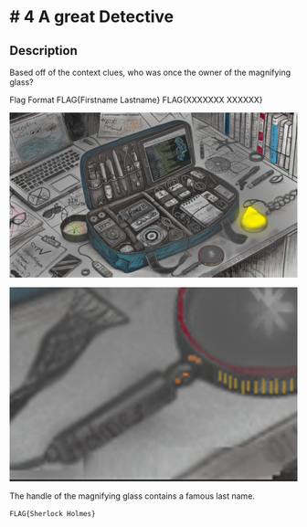 # # 4 A great Detective

## Description

Based off of the context clues, who was once the owner of the magnifying glass?

Flag Format 
FLAG{Firstname Lastname}
FLAG{XXXXXXX XXXXXX}



![](/images/tools.png)



![](/images/holmes.png)



The handle of the magnifying glass contains a famous last name.



```
FLAG{Sherlock Holmes}
```


